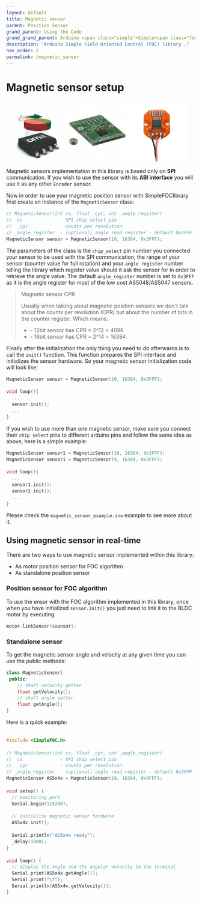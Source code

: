 ```yaml
---
layout: default
title: Magnetic sensor
parent: Position Sensor
grand_parent: Using the Code
grand_grand_parent: Arduino <span class="simple">Simple<span class="foc">FOC</span>library</span>
description: "Arduino Simple Field Oriented Control (FOC) library ."
nav_order: 2
permalink: /magnetic_sensor
---
```



# Magnetic sensor setup
<div class="width60">
<img src="extras/Images/mag0.jpg" style="width:32%;display:inline"><img src="extras/Images/mag.jpg" style="width:32%;display:inline"><img src="extras/Images/mag2.jpg" style="width:32%;display:inline">
</div>

Magnetic sensors implementation in this library is based only on **SPI** communication. If you wish to use the sensor with its **ABI interface** you will use it as any other `Encoder` sensor.

Now in order to use your magnetic position sensor with <span class="simple">Simple<span class="foc">FOC</span>library</span> first create an instance of the `MagneticSensor` class:
```cpp
// MagneticSensor(int cs, float _cpr, int _angle_register)
//  cs              - SPI chip select pin 
//  _cpr            - counts per revolution 
// _angle_register  - (optional) angle read register - default 0x3FFF
MagneticSensor sensor = MagneticSensor(10, 16384, 0x3FFF);
```
The parameters of the class is the `chip_select` pin number you connected your sensor to be used with the SPI communication, the range of your sensor (counter value for full rotation) and your `angle register` number telling the library which register value should it ask the sensor for in order to retrieve the angle value. The default `angle_register` number is set to `0x3FFF` as it is the angle register for most of the low cost AS5048/AS5047 sensors. 

<blockquote class="warning"><p class="heading">Magnetic sensor CPR</p> Usually when talking about magnetic position sensors we don't talk about the counts per revolution (CPR) but about the number of bits in the counter register.  Which means:<ul><li> - 12bit sensor has CPR = 2^12 = 4096</li><li>- 16bit sensor has CPR = 2^14 = 16384</li></ul > </blockquote>

Finally after the initialization the only thing you need to do afterwards is to call the `init()` function. This function prepares the SPI interface and initializes the sensor hardware. So your magnetic sensor initialization code will look like:
```cpp
MagneticSensor sensor = MagneticSensor(10, 16384, 0x3FFF);

void loop(){
  ...
  sensor.init();
  ...
}
```

If you wish to use more than one magnetic sensor, make sure you connect their `chip select` pins to different arduino pins and follow the same idea as above, here is a simple example:
```cpp
MagneticSensor sensor1 = MagneticSensor(10, 16384, 0x3FFF);
MagneticSensor sensor1 = MagneticSensor(9, 16384, 0x3FFF);

void loop(){
  ...
  sensor1.init();
  sensor2.init();
  ...
}
```

Please check the `magnetic_sensor_example.ino` example to see more about it.


## Using magnetic sensor in real-time

There are two ways to use magnetic sensor implemented within this library:
- As motor position sensor for FOC algorithm
- As standalone position sensor

### Position sensor for FOC algorithm

To use the ensor with the FOC algorithm implemented in this library, once when you have initialized `sensor.init()` you just need to link it to the BLDC motor by executing:
```cpp
motor.linkSensor(&sensor);
```

### Standalone sensor 

To get the magnetic sensor angle and velocity at any given time you can use the public methods:
```cpp
class MagneticSensor{
 public:
    // shaft velocity getter
    float getVelocity();
  	// shaft angle getter
    float getAngle();
}
```

Here is a quick example:
```cpp
  
#include <SimpleFOC.h>

// MagneticSensor(int cs, float _cpr, int _angle_register)
//  cs              - SPI chip select pin 
//  _cpr            - counts per revolution 
// _angle_register  - (optional) angle read register - default 0x3FFF
MagneticSensor AS5x4x = MagneticSensor(10, 16384, 0x3FFF);

void setup() {
  // monitoring port
  Serial.begin(115200);

  // initialise magnetic sensor hardware
  AS5x4x.init();

  Serial.println("AS5x4x ready");
  _delay(1000);
}

void loop() {
  // display the angle and the angular velocity to the terminal
  Serial.print(AS5x4x.getAngle());
  Serial.print("\t");
  Serial.println(AS5x4x.getVelocity());
}
```